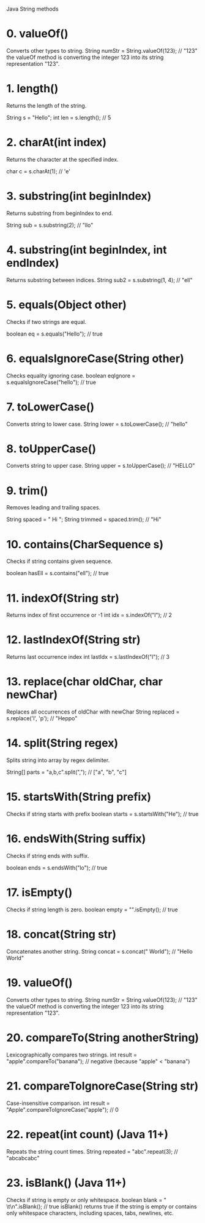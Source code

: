 Java String methods

# 0. valueOf()
Converts other types to string.
String numStr = String.valueOf(123);  // "123"
the valueOf method is converting the integer 123 into its string representation "123".
  
# 1. length()
Returns the length of the string.
  
String s = "Hello";
int len = s.length();  // 5

# 2. charAt(int index)
Returns the character at the specified index.

char c = s.charAt(1);  // 'e'

# 3. substring(int beginIndex)
Returns substring from beginIndex to end.

String sub = s.substring(2);  // "llo"

# 4. substring(int beginIndex, int endIndex)
Returns substring between indices.
String sub2 = s.substring(1, 4);  // "ell"

# 5. equals(Object other)
Checks if two strings are equal.

boolean eq = s.equals("Hello");  // true

# 6. equalsIgnoreCase(String other)
Checks equality ignoring case.
boolean eqIgnore = s.equalsIgnoreCase("hello");  // true

# 7. toLowerCase()
Converts string to lower case.
String lower = s.toLowerCase();  // "hello"

# 8. toUpperCase()
Converts string to upper case.
String upper = s.toUpperCase();  // "HELLO"

# 9. trim()
Removes leading and trailing spaces.

String spaced = "  Hi  ";
String trimmed = spaced.trim();  // "Hi"

# 10. contains(CharSequence s)
Checks if string contains given sequence.

boolean hasEll = s.contains("ell");  // true

# 11. indexOf(String str)
Returns index of first occurrence or -1
int idx = s.indexOf("l");  // 2

# 12. lastIndexOf(String str)
Returns last occurrence index
int lastIdx = s.lastIndexOf("l");  // 3

# 13. replace(char oldChar, char newChar)
Replaces all occurrences of oldChar with newChar
String replaced = s.replace('l', 'p');  // "Heppo"

# 14. split(String regex)
Splits string into array by regex delimiter.

String[] parts = "a,b,c".split(",");  // ["a", "b", "c"]

# 15. startsWith(String prefix)
Checks if string starts with prefix
boolean starts = s.startsWith("He");  // true

# 16. endsWith(String suffix)
Checks if string ends with suffix.

boolean ends = s.endsWith("lo");  // true

# 17. isEmpty()
Checks if string length is zero.
boolean empty = "".isEmpty();  // true

# 18. concat(String str)
Concatenates another string.
String concat = s.concat(" World");  // "Hello World"

# 19. valueOf()
Converts other types to string.
String numStr = String.valueOf(123);  // "123"
the valueOf method is converting the integer 123 into its string representation "123".

# 20. compareTo(String anotherString)
Lexicographically compares two strings.
int result = "apple".compareTo("banana");  // negative (because "apple" < "banana")

# 21. compareToIgnoreCase(String str)
Case-insensitive comparison.
int result = "Apple".compareToIgnoreCase("apple");  // 0

# 22. repeat(int count) (Java 11+)
Repeats the string count times.
String repeated = "abc".repeat(3);  // "abcabcabc"

# 23. isBlank() (Java 11+)
Checks if string is empty or only whitespace.
boolean blank = "  \t\n".isBlank();  // true
isBlank() returns true if the string is empty or contains only whitespace characters, 
including spaces, tabs, newlines, etc.







